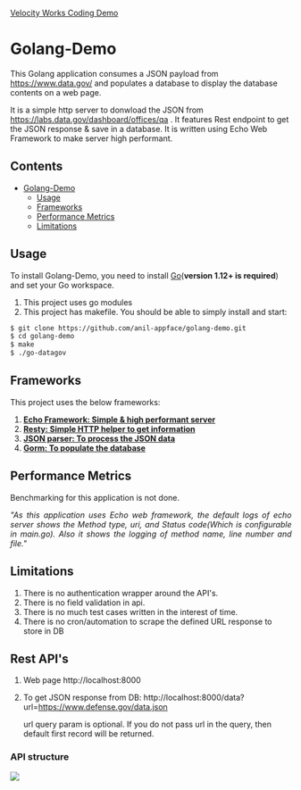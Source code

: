 <a href="https://www.velocityworks.io/home">Velocity Works Coding Demo</a>
# Golang-Demo

This Golang application consumes a JSON payload from https://www.data.gov/ and populates a database to display the database contents on a web page.

It is a simple http server to donwload the JSON from https://labs.data.gov/dashboard/offices/qa . It features Rest endpoint to get the JSON response & save in a database. It is written using Echo Web Framework to make server high performant.


## Contents

- [Golang-Demo](#golang-demo)
  - [Usage](#usage)
  - [Frameworks](#frameworks)
  - [Performance Metrics](#performance-metrics)
  - [Limitations](#limitations)


## Usage

To install Golang-Demo, you need to install [Go](https://golang.org/)(**version 1.12+ is required**) and set your Go workspace.

1. This project uses go modules
2. This project has makefile. You should be able to simply install and start:

```sh
$ git clone https://github.com/anil-appface/golang-demo.git
$ cd golang-demo
$ make
$ ./go-datagov
```


## Frameworks

This project uses the below frameworks:

1. <a href="https://github.com/labstack/echo"><strong>Echo Framework: Simple & high performant server</strong></a>
2. <a href="https://github.com/go-resty/resty"><strong>Resty: Simple HTTP helper to get information</strong></a>
3. <a href="https://github.com/buger/jsonparser"><strong>JSON parser: To process the JSON data</strong></a>
4. <a href="https://github.com/jinzhu/gorm"><strong>Gorm: To populate the database</strong></a>

## Performance Metrics

Benchmarking for this application is not done.

<p align="justify"><i>"As this application uses Echo web framework, the default logs of echo server shows the Method type, uri, and Status code(Which is configurable in main.go). Also it shows the logging of method name, line number and file."</i></p>


## Limitations

1. There is no authentication wrapper around the API's.
2. There is no field validation in api.
4. There is no much test cases written in the interest of time.
5. There is no cron/automation to scrape the defined URL response to store in DB

## Rest API's 


1. Web page 
    http://localhost:8000 

2. To get JSON response from DB: 
    http://localhost:8000/data?url=https://www.defense.gov/data.json

    url query param is optional. If you do not pass url in the query, then default first record will be returned.

### API structure

<img src="https://github.com/anil-appface/Golang-Demo/blob/master/docs/api-setup.jpg"></img>
